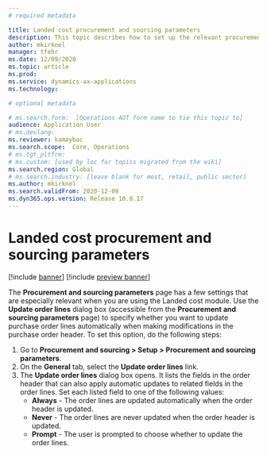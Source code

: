 ```yaml
---
# required metadata

title: Landed cost procurement and sourcing parameters
description: This topic describes how to set up the relevant procurement and sourcing parameters when you use Landed cost.
author: mkirknel
manager: tfehr
ms.date: 12/09/2020
ms.topic: article
ms.prod: 
ms.service: dynamics-ax-applications
ms.technology: 

# optional metadata

# ms.search.form:  [Operations AOT form name to tie this topic to]
audience: Application User
# ms.devlang: 
ms.reviewer: kamaybac
ms.search.scope:  Core, Operations
# ms.tgt_pltfrm: 
# ms.custom: [used by loc for topics migrated from the wiki]
ms.search.region: Global
# ms.search.industry: [leave blank for most, retail, public sector]
ms.author: mkirknel
ms.search.validFrom: 2020-12-09
ms.dyn365.ops.version: Release 10.0.17
---
```


# Landed cost procurement and sourcing parameters

[!include [banner](../includes/banner.md)]
[!include [preview banner](../includes/preview-banner.md)]

The **Procurement and sourcing parameters** page has a few settings that are especially relevant when you are using the Landed cost module. Use the **Update order lines** dialog box (accessible from the **Procurement and sourcing parameters** page) to specify whether you want to update purchase order lines automatically when making modifications in the purchase order header. To set this option, do the following steps:

1. Go to **Procurement and sourcing > Setup > Procurement and sourcing parameters**.
1. On the **General** tab, select the **Update order lines** link.
1. The **Update order lines** dialog box opens. It lists the fields in the order header that can also apply automatic updates to related fields in the order lines. Set each listed field to one of the following values:
    - **Always** - The order lines are updated automatically when the order header is updated.
    - **Never** - The order lines are never updated when the order header is updated.
    - **Prompt** - The user is prompted to choose whether to update the order lines.
